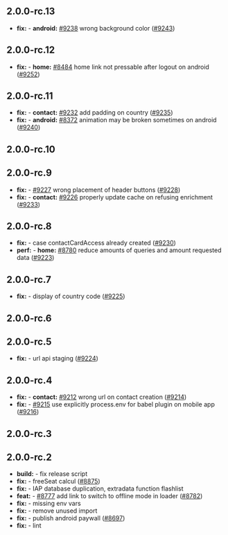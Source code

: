 ## 2.0.0-rc.13

* **fix:**  - **android:** [#9238](https://github.com/AzzappApp/azzapp/pull/9238) wrong background color ([#9243](https://github.com/AzzappApp/azzapp/pull/9243))

## 2.0.0-rc.12

* **fix:**  - **home:** [#8484](https://github.com/AzzappApp/azzapp/pull/8484) home link not pressable after logout on android ([#9252](https://github.com/AzzappApp/azzapp/pull/9252))

## 2.0.0-rc.11

* **fix:**  - **contact:** [#9232](https://github.com/AzzappApp/azzapp/pull/9232) add padding on country ([#9235](https://github.com/AzzappApp/azzapp/pull/9235))
* **fix:**  - **android:** [#8372](https://github.com/AzzappApp/azzapp/pull/8372) animation may be broken sometimes on android ([#9240](https://github.com/AzzappApp/azzapp/pull/9240))

## 2.0.0-rc.10



## 2.0.0-rc.9

* **fix:**  - [#9227](https://github.com/AzzappApp/azzapp/pull/9227) wrong placement of header buttons ([#9228](https://github.com/AzzappApp/azzapp/pull/9228))
* **fix:**  - **contact:** [#9226](https://github.com/AzzappApp/azzapp/pull/9226) properly update cache on refusing enrichment ([#9233](https://github.com/AzzappApp/azzapp/pull/9233))

## 2.0.0-rc.8

* **fix:**  - case contactCardAccess already created ([#9230](https://github.com/AzzappApp/azzapp/pull/9230))
* **perf:**  - **home:** [#8780](https://github.com/AzzappApp/azzapp/pull/8780) reduce amounts of queries and amount requested data ([#9223](https://github.com/AzzappApp/azzapp/pull/9223))

## 2.0.0-rc.7

* **fix:**  - display of country code ([#9225](https://github.com/AzzappApp/azzapp/pull/9225))

## 2.0.0-rc.6



## 2.0.0-rc.5

* **fix:**  - url api staging ([#9224](https://github.com/AzzappApp/azzapp/pull/9224))

## 2.0.0-rc.4

* **fix:**  - **contact:** [#9212](https://github.com/AzzappApp/azzapp/pull/9212) wrong url on contact creation ([#9214](https://github.com/AzzappApp/azzapp/pull/9214))
* **fix:**  - [#9215](https://github.com/AzzappApp/azzapp/pull/9215) use explicitly process.env for babel plugin on mobile app ([#9216](https://github.com/AzzappApp/azzapp/pull/9216))

## 2.0.0-rc.3



## 2.0.0-rc.2

* **build:**  - fix release script
* **fix:**  - freeSeat calcul ([#8875](https://github.com/AzzappApp/azzapp/pull/8875))
* **fix:**  - IAP database duplication, extradata function flashlist
* **feat:**  - [#8777](https://github.com/AzzappApp/azzapp/pull/8777) add link to switch to offline mode in loader ([#8782](https://github.com/AzzappApp/azzapp/pull/8782))
* **fix:**  - missing env vars
* **fix:**  - remove unused import
* **fix:**  - publish android paywall ([#8697](https://github.com/AzzappApp/azzapp/pull/8697))
* **fix:**  - lint